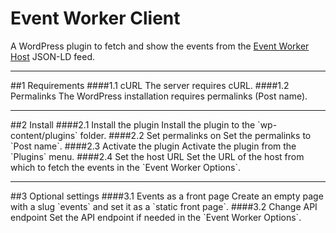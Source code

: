Event Worker Client
===================

A WordPress plugin to fetch and show the events from the [Event Worker Host](https://github.com/sugardrunk/event-worker-host) JSON-LD feed.

<hr>
##1 Requirements
####1.1 cURL
The server requires cURL.
####1.2 Permalinks
The WordPress installation requires permalinks (Post name).

<hr>
##2 Install
####2.1 Install the plugin
Install the plugin to the `wp-content/plugins` folder.
####2.2 Set permalinks on
Set the permalinks to `Post name`.
####2.3 Activate the plugin
Activate the plugin from the `Plugins` menu.
####2.4 Set the host URL
Set the URL of the host from which to fetch the events in the `Event Worker Options`.

<hr>
##3 Optional settings
####3.1 Events as a front page
Create an empty page with a slug `events` and set it as a `static front page`.
####3.2 Change API endpoint
Set the API endpoint if needed in the `Event Worker Options`.